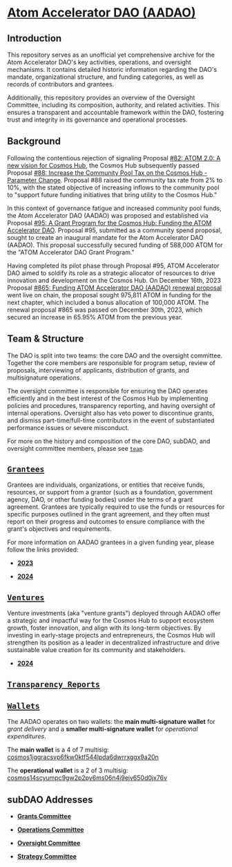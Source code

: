 # [Atom Accelerator DAO (AADAO)](https://www.atomaccelerator.com/)

## Introduction

This repository serves as an unofficial yet comprehensive archive for the Atom Accelerator DAO's key activities, operations, and oversight mechanisms. It contains detailed historic information regarding the DAO's mandate, organizational structure, and funding categories, as well as records of contributors and grantees.

Additionally, this repository provides an overview of the Oversight Committee, including its composition, authority, and related activities. This ensures a transparent and accountable framework within the DAO, fostering trust and integrity in its governance and operational processes.

## Background

Following the contentious rejection of signaling Proposal [#82: ATOM 2.0: A new vision for Cosmos Hub](https://www.mintscan.io/cosmos/proposals/82), the Cosmos Hub subsequently passed Proposal [#88: Increase the Community Pool Tax on the Cosmos Hub - Parameter Change](https://www.mintscan.io/cosmos/proposals/88). Proposal #88 raised the community tax rate from 2% to 10%, with the stated objective of increasing inflows to the community pool to "support future funding initiatives that bring utility to the Cosmos Hub."

In this context of governance fatigue and increased community pool funds, the Atom Accelerator DAO (AADAO) was proposed and established via Proposal [#95: A Grant Program for the Cosmos Hub: Funding the ATOM Accelerator DAO](https://www.mintscan.io/cosmos/proposals/95). Proposal #95, submitted as a community spend proposal, sought to create an inaugural mandate for the Atom Accelerator DAO (AADAO). This proposal successfully secured funding of 588,000 ATOM for the "ATOM Accelerator DAO Grant Program." 

Having completed its pilot phase through Proposal #95, ATOM Accelerator DAO aimed to soldify its role as a strategic allocator of resources to drive innovation and development on the Cosmos Hub. 
On December 16th, 2023 Proposal [#865: Funding ATOM Accelerator DAO (AADAO) renewal proposal](https://www.mintscan.io/cosmos/proposals/865/) went live on chain, the proposal sought 975,811 ATOM in funding for the next chapter, which included a bonus allocation of 100,000 ATOM. The renewal proposal #865 was passed on December 30th, 2023, which secured an increase in 65.95% ATOM from the previous year.  

## Team & Structure
The DAO is split into two teams: the core DAO and the oversight committee. 
Together the core members are responsible for program setup, review of proposals, interviewing of applicants, distribution of grants, and multisignature operations. 

The oversight committee is responsible for ensuring the DAO operates efficiently and in the best interest of the Cosmos Hub by implementing policies and procedures, transparency reporting, and having oversight of internal operations.
Oversight also has veto power to discontinue grants, and dismiss part-time/full-time contributors in the event of substantiated performance issues or severe misconduct.

For more on the history and composition of the core DAO, subDAO, and oversight committee members, please see [`team`](https://github.com/gaiaus/aadao/tree/main/team).

## [`Grantees`](https://github.com/gaiaus/aadao)

Grantees are individuals, organizations, or entities that receive funds, resources, or support from a grantor (such as a foundation, government agency, DAO, or other funding bodies) under the terms of a grant agreement. Grantees are typically required to use the funds or resources for specific purposes outlined in the grant agreement, and they often must report on their progress and outcomes to ensure compliance with the grant's objectives and requirements.

For more information on AADAO grantees in a given funding year, please follow the links provided:

* [**2023**](https://github.com/gaiaus/aadao/blob/main/grantees/2023.md)

* [**2024**](https://github.com/gaiaus/aadao/blob/main/grantees/2024.md)

## [`Ventures`](https://github.com/gaiaus/aadao/blob/main/ventures/README.md)

Venture investments (aka "venture grants") deployed through AADAO offer a strategic and impactful way for the Cosmos Hub to support ecosystem growth, foster innovation, and align with its long-term objectives. By investing in early-stage projects and entrepreneurs, the Cosmos Hub will strengthen its position as a leader in decentralized infrastructure and drive sustainable value creation for its community and stakeholders.

* [**2024**](https://github.com/gaiaus/aadao/blob/main/ventures/2024.md)




## [`Transparency Reports`](https://github.com/gaiaus/aadao/tree/main/transparency_reports)

## [`Wallets`](https://github.com/gaiaus/aadao/tree/main/wallets)

The AADAO operates on two wallets: the **main multi-signature wallet** for _grant delivery_ and a **smaller multi-signature wallet** for _operational expenditures_. 

The **main wallet** is a 4 of 7 multisig: [cosmos1jggracsvp6fkw0ktf544lpda6dwrrxggx9a20n](https://www.mintscan.io/cosmos/address/cosmos1jggracsvp6fkw0ktf544lpda6dwrrxggx9a20n) 

The **operational wallet** is a 2 of 3 multisig: [cosmos14scyumpc9gw2p2py6ms06n4j9ejv650d0jx76v](https://www.mintscan.io/cosmos/address/cosmos14scyumpc9gw2p2py6ms06n4j9ejv650d0jx76v) 


## subDAO Addresses

* [**Grants Committee**](https://daodao.zone/dao/neutron10xwzc88kefwtlup9c2tmw4mj4ng7u79g8lsapp0c9jc02xt247zqwzzghf/home)

* [**Operations Committee**](https://daodao.zone/dao/neutron1t8esqdrptfxj9th28ysa9cnxlnnhmrsukl4vlsjp7207vs8adpfqhfu4s3/home)

* [**Oversight Committee**](https://daodao.zone/dao/neutron1y0ms6y2ja7j6fpcq382dyejgm99re5jzmnnrsrn5gn8h2ldukj7sak39ry)

* [**Strategy Committee**](https://daodao.zone/dao/neutron1rxul9vzdct7ksvf0cvccf02ukg0phun6s2hfneg35hxm7ldmtu6s7pdav7)

